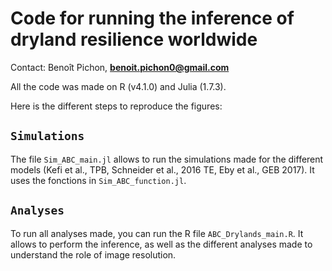 # Code for running the inference of dryland resilience worldwide

Contact: Benoît Pichon, **benoit.pichon0@gmail.com**

All the code was made on R (v4.1.0) and Julia (1.7.3).

Here is the different steps to reproduce the figures:



## `Simulations`

The file `Sim_ABC_main.jl` allows to run the simulations made for the different models (Kefi et al., TPB, Schneider et al., 2016 TE, Eby et al., GEB 2017). It uses the fonctions in `Sim_ABC_function.jl`. 

## `Analyses`

To run all analyses made, you can run the R file `ABC_Drylands_main.R`.
It allows to perform the inference, as well as the different analyses made to understand the role of image resolution.
